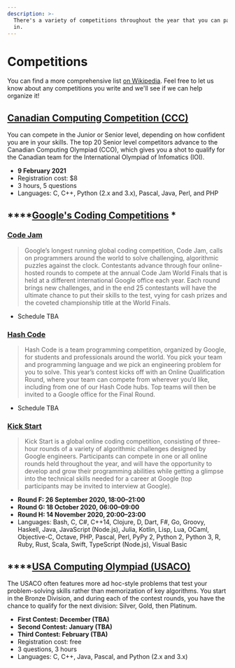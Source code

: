 ```yaml
---
description: >-
  There's a variety of competitions throughout the year that you can participate
  in.
---
```


# Competitions

You can find a more comprehensive list [on Wikipedia](https://en.wikipedia.org/wiki/Competitive_programming). Feel free to let us know about any competitions you write and we'll see if we can help organize it!

## [Canadian Computing Competition \(CCC\)](https://cccgrader.com/)

You can compete in the Junior or Senior level, depending on how confident you are in your skills. The top 20 Senior level competitors advance to the Canadian Computing Olympiad \(CCO\), which gives you a shot to qualify for the Canadian team for the International Olympiad of Infomatics \(IOI\).

* **9 February 2021**
* Registration cost: $8
* 3 hours, 5 questions
* Languages: C, C++, Python \(2.x and 3.x\), Pascal, Java, Perl, and PHP

## \*\*\*\*[Google's Coding Competitions](https://codingcompetitions.withgoogle.com/) \*

### [Code Jam](https://codingcompetitions.withgoogle.com/codejam)

> Google’s longest running global coding competition, Code Jam, calls on programmers around the world to solve challenging, algorithmic puzzles against the clock. Contestants advance through four online-hosted rounds to compete at the annual Code Jam World Finals that is held at a different international Google office each year. Each round brings new challenges, and in the end 25 contestants will have the ultimate chance to put their skills to the test, vying for cash prizes and the coveted championship title at the World Finals.

* Schedule TBA

### [Hash Code](https://codingcompetitions.withgoogle.com/hashcode)

> Hash Code is a team programming competition, organized by Google, for students and professionals around the world. You pick your team and programming language and we pick an engineering problem for you to solve. This year’s contest kicks off with an Online Qualification Round, where your team can compete from wherever you’d like, including from one of our Hash Code hubs. Top teams will then be invited to a Google office for the Final Round.

* Schedule TBA

### [Kick Start](https://codingcompetitions.withgoogle.com/kickstart)

> Kick Start is a global online coding competition, consisting of three-hour rounds of a variety of algorithmic challenges designed by Google engineers. Participants can compete in one or all online rounds held throughout the year, and will have the opportunity to develop and grow their programming abilities while getting a glimpse into the technical skills needed for a career at Google \(top participants may be invited to interview at Google\).

* **Round F: 26 September 2020, 18:00–21:00**
* **Round G: 18 October 2020, 06:00–09:00**
* **Round H: 14 November 2020, 20:00–23:00**
* Languages: Bash, C, C\#, C++14, Clojure, D, Dart, F\#, Go, Groovy, Haskell, Java, JavaScript \(Node.js\), Julia, Kotlin, Lisp, Lua, OCaml, Objective-C, Octave, PHP, Pascal, Perl, PyPy 2, Python 2, Python 3, R, Ruby, Rust, Scala, Swift, TypeScript \(Node.js\), Visual Basic

## \*\*\*\*[USA Computing Olympiad \(USACO\)](http://www.usaco.org/index.php?page=instructions)

The USACO often features more ad hoc-style problems that test your problem-solving skills rather than memorization of key algorithms. You start in the Bronze Division, and during each of the contest rounds, you have the chance to qualify for the next division: Silver, Gold, then Platinum.

* **First Contest: December \(TBA\)**
* **Second Contest: January \(TBA\)**
* **Third Contest: February \(TBA\)**
* Registration cost: free
* 3 questions, 3 hours
* Languages: C, C++, Java, Pascal, and Python \(2.x and 3.x\)

